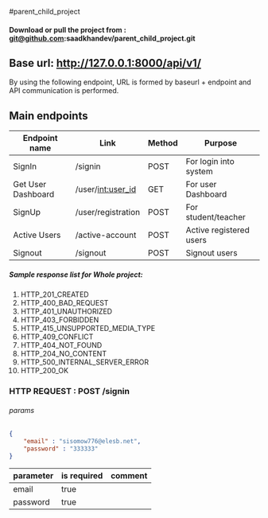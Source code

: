 #parent_child_project

#### Download or pull the project from : git@github.com:saadkhandev/parent_child_project.git

## Base url: http://127.0.0.1:8000/api/v1/

By using the following endpoint, URL is formed by baseurl + endpoint and API communication is performed.


## Main endpoints

| Endpoint name       |  Link                | Method|  Purpose                      |  
|---------------------|----------------------|-------|-------------------------------|
|  SignIn             | /signin              | POST  | For login into system         | 
|  Get User Dashboard | /user/<int:user_id>  | GET   | For user Dashboard            |  
|  SignUp             | /user/registration   | POST  | For student/teacher           |  
|  Active Users       | /active-account      | POST  | Active registered users       |   
|  Signout            | /signout             | POST  | Signout users                 |   


  



##### Sample response list for Whole project:

1. HTTP_201_CREATED
2. HTTP_400_BAD_REQUEST
3. HTTP_401_UNAUTHORIZED
4. HTTP_403_FORBIDDEN
5. HTTP_415_UNSUPPORTED_MEDIA_TYPE
6. HTTP_409_CONFLICT
7. HTTP_404_NOT_FOUND
8. HTTP_204_NO_CONTENT
9. HTTP_500_INTERNAL_SERVER_ERROR
10. HTTP_200_OK



### HTTP REQUEST :  **POST  /signin**

###### params
```json
{	
	"email" : "sisomow776@elesb.net",
	"password" : "333333"
}
```

| parameter   | is required | comment       |
|  ---------  | ----------  |  -----------  |
| email       | true        |               |
| password    | true        |               |
